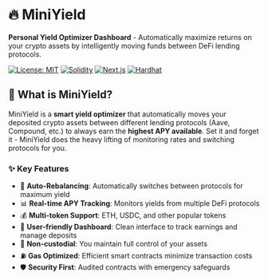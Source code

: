 # 🔥 MiniYield

**Personal Yield Optimizer Dashboard** - Automatically maximize returns on your crypto assets by intelligently moving funds between DeFi lending protocols.

[![License: MIT](https://img.shields.io/badge/License-MIT-yellow.svg)](https://opensource.org/licenses/MIT)
[![Solidity](https://img.shields.io/badge/Solidity-^0.8.19-blue)](https://soliditylang.org/)
[![Next.js](https://img.shields.io/badge/Next.js-14-black)](https://nextjs.org/)
[![Hardhat](https://img.shields.io/badge/Hardhat-Enabled-orange)](https://hardhat.org/)

## 🧠 What is MiniYield?

MiniYield is a **smart yield optimizer** that automatically moves your deposited crypto assets between different lending protocols (Aave, Compound, etc.) to always earn the **highest APY available**. Set it and forget it - MiniYield does the heavy lifting of monitoring rates and switching protocols for you.

### ✨ Key Features

- 🔄 **Auto-Rebalancing**: Automatically switches between protocols for maximum yield
- 📊 **Real-time APY Tracking**: Monitors yields from multiple DeFi protocols
- 💰 **Multi-token Support**: ETH, USDC, and other popular tokens
- 📱 **User-friendly Dashboard**: Clean interface to track earnings and manage deposits
- 🔐 **Non-custodial**: You maintain full control of your assets
- ⛽ **Gas Optimized**: Efficient smart contracts minimize transaction costs
- 🛡️ **Security First**: Audited contracts with emergency safeguards